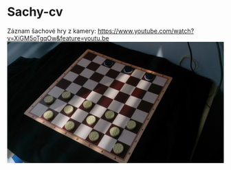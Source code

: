 # Sachy-cv
Záznam šachové hry z kamery:
https://www.youtube.com/watch?v=XiGM5oTgqOw&feature=youtu.be
![sachy](DSC_0397.JPG)
